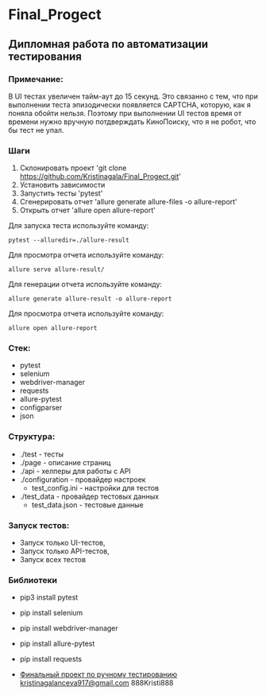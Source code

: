 # Final_Progect

## Дипломная работа по автоматизации тестирования

### Примечание:
В UI тестах увеличен тайм-аут до 15 секунд. Это связанно с тем, что при 
выполнении теста эпизодически появляется CAPTCHA, которую, как я поняла 
обойти нельзя. Поэтому при выполнении UI тестов время от времени нужно вручную
потдверждать КиноПоиску, что я не робот, что бы тест не упал.


### Шаги
1. Склонировать проект 'git clone https://github.com/Kristinagala/Final_Progect.git'
2. Установить зависимости
3. Запустить тесты 'pytest'
4. Сгенерировать отчет 'allure generate allure-files -o allure-report'
5. Открыть отчет 'allure open allure-report'

Для запуска теста используйте команду:
```
pytest --alluredir=./allure-result
```
Для просмотра отчета используйте команду:
```
allure serve allure-result/
```

Для генерации отчета используйте команду:
```
allure generate allure-result -o allure-report
```
Для просмотра отчета используйте команду:
```
allure open allure-report
```

### Стек:
- pytest
- selenium
- webdriver-manager 
- requests
- allure-pytest
- configparser
- json


### Структура:
- ./test - тесты
- ./page - описание страниц
- ./api - хелперы для работы с API
- ./configuration - провайдер настроек
   - test_config.ini - настройки для тестов
- ./test_data - провайдер тестовых данных
   - test_data.json - тестовые данные



### Запуск тестов:
- Запуск только UI-тестов,
- Запуск только API-тестов,
- Запуск всех тестов

### Библиотеки
- pip3 install pytest
- pip install selenium
- pip install webdriver-manager 
- pip install allure-pytest
- pip install requests

- [Финальный проект по ручному тестированию](https://www.notion.so/4b232c4972ee4b3da80a719c4bce7ce5)
kristinagalanceva917@gmail.com
888Kristi888